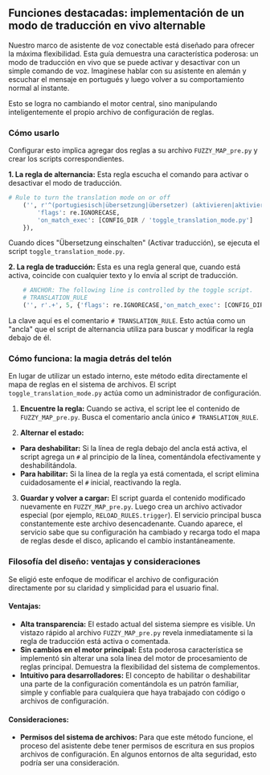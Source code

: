 ## Funciones destacadas: implementación de un modo de traducción en vivo alternable

Nuestro marco de asistente de voz conectable está diseñado para ofrecer la máxima flexibilidad. Esta guía demuestra una característica poderosa: un modo de traducción en vivo que se puede activar y desactivar con un simple comando de voz. Imagínese hablar con su asistente en alemán y escuchar el mensaje en portugués y luego volver a su comportamiento normal al instante.

Esto se logra no cambiando el motor central, sino manipulando inteligentemente el propio archivo de configuración de reglas.

### Cómo usarlo

Configurar esto implica agregar dos reglas a su archivo `FUZZY_MAP_pre.py` y crear los scripts correspondientes.

**1. La regla de alternancia:** Esta regla escucha el comando para activar o desactivar el modo de traducción.

```python
# Rule to turn the translation mode on or off
    ('', r'^(portugiesisch|übersetzung|übersetzer) (aktivieren|aktiviert|aktiv|einschalten|deaktivieren|ausschalten|toggle|Dogge|doppelt)\b', 95, {
        'flags': re.IGNORECASE,
        'on_match_exec': [CONFIG_DIR / 'toggle_translation_mode.py']
    }),
```
Cuando dices "Übersetzung einschalten" (Activar traducción), se ejecuta el script `toggle_translation_mode.py`.

**2. La regla de traducción:** Esta es una regla general que, cuando está activa, coincide con cualquier texto y lo envía al script de traducción.

```python
    # ANCHOR: The following line is controlled by the toggle script.
    # TRANSLATION_RULE
    ('', r'.+', 5, {'flags': re.IGNORECASE,'on_match_exec': [CONFIG_DIR / 'translate_german_to_portuguese.py']}),
```
La clave aquí es el comentario `# TRANSLATION_RULE`. Esto actúa como un "ancla" que el script de alternancia utiliza para buscar y modificar la regla debajo de él.

### Cómo funciona: la magia detrás del telón

En lugar de utilizar un estado interno, este método edita directamente el mapa de reglas en el sistema de archivos. El script `toggle_translation_mode.py` actúa como un administrador de configuración.

1. **Encuentre la regla:** Cuando se activa, el script lee el contenido de `FUZZY_MAP_pre.py`. Busca el comentario ancla único `# TRANSLATION_RULE`.

2. **Alternar el estado:**
* **Para deshabilitar:** Si la línea de regla debajo del ancla está activa, el script agrega un `#` al principio de la línea, comentándola efectivamente y deshabilitándola.
* **Para habilitar:** Si la línea de la regla ya está comentada, el script elimina cuidadosamente el `#` inicial, reactivando la regla.

3. **Guardar y volver a cargar:** El script guarda el contenido modificado nuevamente en `FUZZY_MAP_pre.py`. Luego crea un archivo activador especial (por ejemplo, `RELOAD_RULES.trigger`). El servicio principal busca constantemente este archivo desencadenante. Cuando aparece, el servicio sabe que su configuración ha cambiado y recarga todo el mapa de reglas desde el disco, aplicando el cambio instantáneamente.

### Filosofía del diseño: ventajas y consideraciones

Se eligió este enfoque de modificar el archivo de configuración directamente por su claridad y simplicidad para el usuario final.

#### Ventajas:

* **Alta transparencia:** El estado actual del sistema siempre es visible. Un vistazo rápido al archivo `FUZZY_MAP_pre.py` revela inmediatamente si la regla de traducción está activa o comentada.
* **Sin cambios en el motor principal:** Esta poderosa característica se implementó sin alterar una sola línea del motor de procesamiento de reglas principal. Demuestra la flexibilidad del sistema de complementos.
* **Intuitivo para desarrolladores:** El concepto de habilitar o deshabilitar una parte de la configuración comentándola es un patrón familiar, simple y confiable para cualquiera que haya trabajado con código o archivos de configuración.

#### Consideraciones:

* **Permisos del sistema de archivos:** Para que este método funcione, el proceso del asistente debe tener permisos de escritura en sus propios archivos de configuración. En algunos entornos de alta seguridad, esto podría ser una consideración.